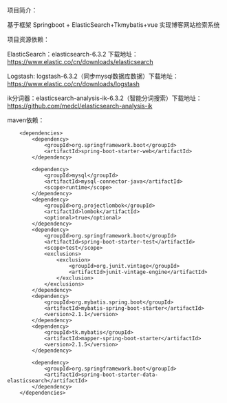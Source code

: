 项目简介：

基于框架 Springboot + ElasticSearch+Tkmybatis+vue 实现博客网站检索系统  

 
项目资源依赖：

ElasticSearch：elasticsearch-6.3.2 下载地址：https://www.elastic.co/cn/downloads/elasticsearch

Logstash:  logstash-6.3.2（同步mysql数据库数据）下载地址：https://www.elastic.co/cn/downloads/logstash

ik分词器：elasticsearch-analysis-ik-6.3.2（智能分词搜索）下载地址：https://github.com/medcl/elasticsearch-analysis-ik

maven依赖：

        <dependencies>
            <dependency>
                <groupId>org.springframework.boot</groupId>
                <artifactId>spring-boot-starter-web</artifactId>
            </dependency>
     
            <dependency>
                <groupId>mysql</groupId>
                <artifactId>mysql-connector-java</artifactId>
                <scope>runtime</scope>
            </dependency>
            <dependency>
                <groupId>org.projectlombok</groupId>
                <artifactId>lombok</artifactId>
                <optional>true</optional>
            </dependency>
            <dependency>
                <groupId>org.springframework.boot</groupId>
                <artifactId>spring-boot-starter-test</artifactId>
                <scope>test</scope>
                <exclusions>
                    <exclusion>
                        <groupId>org.junit.vintage</groupId>
                        <artifactId>junit-vintage-engine</artifactId>
                    </exclusion>
                </exclusions>
            </dependency>
            <dependency>
                <groupId>org.mybatis.spring.boot</groupId>
                <artifactId>mybatis-spring-boot-starter</artifactId>
                <version>2.1.1</version>
            </dependency>
            <dependency>
                <groupId>tk.mybatis</groupId>
                <artifactId>mapper-spring-boot-starter</artifactId>
                <version>2.1.5</version>
            </dependency>
     
            <dependency>
                <groupId>org.springframework.boot</groupId>
                <artifactId>spring-boot-starter-data-elasticsearch</artifactId>
            </dependency>
        </dependencies>

